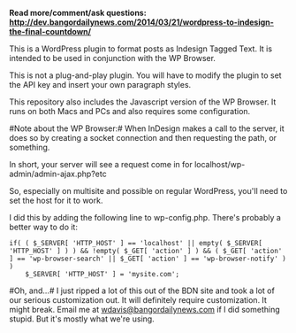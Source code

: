 __Read more/comment/ask questions: http://dev.bangordailynews.com/2014/03/21/wordpress-to-indesign-the-final-countdown/__


This is a WordPress plugin to format posts as Indesign Tagged Text. It is intended to be used in conjunction with the WP Browser.

This is not a plug-and-play plugin. You will have to modify the plugin to set the API key and insert your own paragraph styles.

This repository also includes the Javascript version of the WP Browser. It runs on both Macs and PCs and also requires some configuration.

#Note about the WP Browser:#
When InDesign makes a call to the server, it does so by creating a socket connection and then requesting the path, or something.

In short, your server will see a request come in for localhost/wp-admin/admin-ajax.php?etc

So, especially on multisite and possible on regular WordPress, you'll need to set the host for it to work.

I did this by adding the following line to wp-config.php. There's probably a better way to do it:

	if( ( $_SERVER[ 'HTTP_HOST' ] == 'localhost' || empty( $_SERVER[ 'HTTP_HOST' ] ) ) && !empty( $_GET[ 'action' ] ) && ( $_GET[ 'action' ] == 'wp-browser-search' || $_GET[ 'action' ] == 'wp-browser-notify' ) )
		$_SERVER[ 'HTTP_HOST' ] = 'mysite.com';

#Oh, and...#
I just ripped a lot of this out of the BDN site and took a lot of our serious customization out. It will definitely require customization. It might break. Email me at wdavis@bangordailynews.com if I did something stupid. But it's mostly what we're using.
